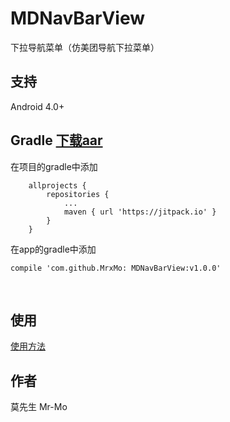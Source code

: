 # MDNavBarView
下拉导航菜单（仿美团导航下拉菜单）
<br/>


## 支持
Android 4.0+
<br/>


## Gradle [下载aar](https://github.com/MrxMo/MDNavBarView/raw/master/release/mnavbarviewlib-v1.0.0.aar)

在项目的gradle中添加
```
	allprojects {
		repositories {
			...
			maven { url 'https://jitpack.io' }
		}
	}
```

在app的gradle中添加
 ```
 compile 'com.github.MrxMo: MDNavBarView:v1.0.0'
 ```
 <br/>

## 使用
[使用方法](http://www.cnblogs.com/Mr-Mo/p/4704358.html)

## 作者
莫先生 Mr-Mo 



 

